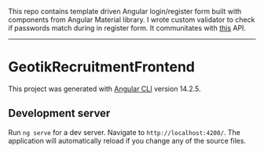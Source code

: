 This repo contains template driven Angular login/register form built with components from Angular Material library.
I wrote custom validator to check if passwords match during in register form.
It communitates with [this](https://github.com/S4d3ngineer/geotik-users-endpoint) API.

<hr/>

# GeotikRecruitmentFrontend

This project was generated with [Angular CLI](https://github.com/angular/angular-cli) version 14.2.5.

## Development server

Run `ng serve` for a dev server. Navigate to `http://localhost:4200/`. The application will automatically reload if you change any of the source files.
